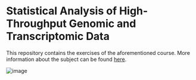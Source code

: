 # Statistical Analysis of High-Throughput Genomic and Transcriptomic Data

This repository contains the exercises of the aforementioned course.
More information about the subject can be found [here]([https://www.vorlesungen.ethz.ch//Vorlesungsverzeichnis/lerneinheit.view?](https://www.vvz.ethz.ch/Vorlesungsverzeichnis/lerneinheit.view?lerneinheitId=162804&semkez=2022W&ansicht=LEHRVERANSTALTUNGEN&lang=en)https://www.vvz.ethz.ch/Vorlesungsverzeichnis/lerneinheit.view?lerneinheitId=162804&semkez=2022W&ansicht=LEHRVERANSTALTUNGEN&lang=en).

![image](https://healthitanalytics.com/images/site/features/_normal/GettyImages-Genomic_data_and_AI_2021.jpg)
